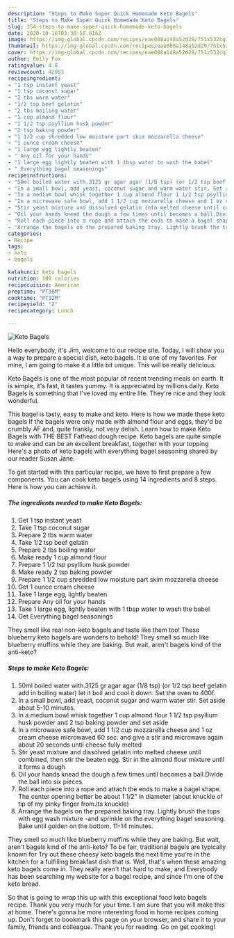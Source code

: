 ```yaml
---
description: "Steps to Make Super Quick Homemade Keto Bagels"
title: "Steps to Make Super Quick Homemade Keto Bagels"
slug: 354-steps-to-make-super-quick-homemade-keto-bagels
date: 2020-10-16T03:30:58.816Z
image: https://img-global.cpcdn.com/recipes/eae088a148a52d29/751x532cq70/keto-bagels-recipe-main-photo.jpg
thumbnail: https://img-global.cpcdn.com/recipes/eae088a148a52d29/751x532cq70/keto-bagels-recipe-main-photo.jpg
cover: https://img-global.cpcdn.com/recipes/eae088a148a52d29/751x532cq70/keto-bagels-recipe-main-photo.jpg
author: Emily Fox
ratingvalue: 4.8
reviewcount: 42093
recipeingredient:
- "1 tsp instant yeast"
- "1 tsp coconut sugar"
- "2 tbs warm water"
- "1/2 tsp beef gelatin"
- "2 tbs boiling water"
- "1 cup almond flour"
- "1 1/2 tsp psyllium husk powder"
- "2 tsp baking powder"
- "1 1/2 cup shredded low moisture part skim mozzarella cheese"
- "1 ounce cream cheese"
- "1 large egg lightly beaten"
- " Any oil for your hands"
- "1 large egg lightly beaten with 1 tbsp water to wash the babel"
- " Everything bagel seasonings"
recipeinstructions:
- "50ml boiled water with.3125 gr agar agar (1/8 tsp) (or 1/2 tsp beef gelatin add in boiling water) let it boil and cool it down. Set the oven to 400f."
- "In a small bowl, add yeast, coconut sugar and warm water stir. Set aside about 5-10 minutes."
- "In a medium bowl whisk together 1 cup almond flour 1 1/2 tsp psyllium husk powder and 2 tsp baking powder and set aside"
- "In a microwave safe bowl, add 1 1/2 cup mozzarella cheese and 1 oz cream cheese microwaved 60 sec. and give a stir and microwave again about 20 seconds until cheese fully melted"
- "Stir yeast mixture and dissolved gelatin into melted cheese until combined, then stir the beaten egg. Stir in the almond flour mixture until it forms a dough"
- "Oil your hands knead the dough a few times until becomes a ball.Divide the ball into six pieces."
- "Roll each piece into a rope and attach the ends to make a bagel shape. The center opening better be about 1 1/2” in diameter (about knuckle of tip of my pinky finger from.its knuckle)"
- "Arrange the bagels on the prepared baking tray. Lightly brush the tops with egg wash mixture -and sprinkle on the everything bagel seasoning. Bake until golden on the bottom, 11-14 minutes."
categories:
- Recipe
tags:
- keto
- bagels

katakunci: keto bagels 
nutrition: 109 calories
recipecuisine: American
preptime: "PT36M"
cooktime: "PT32M"
recipeyield: "2"
recipecategory: Lunch

---
```



![Keto Bagels](https://img-global.cpcdn.com/recipes/eae088a148a52d29/751x532cq70/keto-bagels-recipe-main-photo.jpg)

Hello everybody, it's Jim, welcome to our recipe site. Today, I will show you a way to prepare a special dish, keto bagels. It is one of my favorites. For mine, I am going to make it a little bit unique. This will be really delicious.

Keto Bagels is one of the most popular of recent trending meals on earth. It is simple, it's fast, it tastes yummy. It is appreciated by millions daily. Keto Bagels is something that I've loved my entire life. They're nice and they look wonderful.

This bagel is tasty, easy to make and keto. Here is how we made these keto bagels If the bagels were only made with almond flour and eggs, they&#39;d be crumbly AF and, quite frankly, not very delish. Learn how to make Keto Bagels with THE BEST Fathead dough recipe. Keto bagels are quite simple to make and can be an excellent breakfast, together with your topping Here&#39;s a photo of keto bagels with everything bagel seasoning shared by our reader Susan Jane.


To get started with this particular recipe, we have to first prepare a few components. You can cook keto bagels using 14 ingredients and 8 steps. Here is how you can achieve it.

<!--inarticleads1-->

##### The ingredients needed to make Keto Bagels:

1. Get 1 tsp instant yeast
1. Take 1 tsp coconut sugar
1. Prepare 2 tbs warm water
1. Take 1/2 tsp beef gelatin
1. Prepare 2 tbs boiling water
1. Make ready 1 cup almond flour
1. Prepare 1 1/2 tsp psyllium husk powder
1. Make ready 2 tsp baking powder
1. Prepare 1 1/2 cup shredded low moisture part skim mozzarella cheese
1. Get 1 ounce cream cheese
1. Take 1 large egg, lightly beaten
1. Prepare  Any oil for your hands
1. Take 1 large egg, lightly beaten with 1 tbsp water to wash the babel
1. Get  Everything bagel seasonings


They smell like real non-keto bagels and taste like them too! These blueberry keto bagels are wonders to behold! They smell so much like blueberry muffins while they are baking. But wait, aren&#39;t bagels kind of the anti-keto? 

<!--inarticleads2-->

##### Steps to make Keto Bagels:

1. 50ml boiled water with.3125 gr agar agar (1/8 tsp) (or 1/2 tsp beef gelatin add in boiling water) let it boil and cool it down. Set the oven to 400f.
1. In a small bowl, add yeast, coconut sugar and warm water stir. Set aside about 5-10 minutes.
1. In a medium bowl whisk together 1 cup almond flour 1 1/2 tsp psyllium husk powder and 2 tsp baking powder and set aside
1. In a microwave safe bowl, add 1 1/2 cup mozzarella cheese and 1 oz cream cheese microwaved 60 sec. and give a stir and microwave again about 20 seconds until cheese fully melted
1. Stir yeast mixture and dissolved gelatin into melted cheese until combined, then stir the beaten egg. Stir in the almond flour mixture until it forms a dough
1. Oil your hands knead the dough a few times until becomes a ball.Divide the ball into six pieces.
1. Roll each piece into a rope and attach the ends to make a bagel shape. The center opening better be about 1 1/2” in diameter (about knuckle of tip of my pinky finger from.its knuckle)
1. Arrange the bagels on the prepared baking tray. Lightly brush the tops with egg wash mixture -and sprinkle on the everything bagel seasoning. Bake until golden on the bottom, 11-14 minutes.


They smell so much like blueberry muffins while they are baking. But wait, aren&#39;t bagels kind of the anti-keto? To be fair, traditional bagels are typically known for Try out these cheesy keto bagels the next time you&#39;re in the kitchen for a fulfilling breakfast dish that is. Well, that&#39;s when these amazing keto bagels come in. They really aren&#39;t that hard to make, and Everybody has been searching my website for a bagel recipe, and since I&#39;m one of the keto bread. 

So that is going to wrap this up with this exceptional food keto bagels recipe. Thank you very much for your time. I am sure that you will make this at home. There's gonna be more interesting food in home recipes coming up. Don't forget to bookmark this page on your browser, and share it to your family, friends and colleague. Thank you for reading. Go on get cooking!
